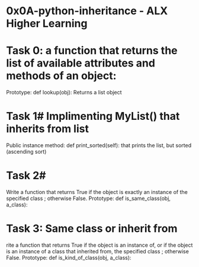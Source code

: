 # 0x0A-python-inheritance - ALX Higher Learning
# Task 0: a function that returns the list of available attributes and methods of an object:
Prototype: def lookup(obj):
Returns a list object
# Task 1# Implimenting MyList() that inherits from list
Public instance method: def print_sorted(self): that prints the list, but sorted (ascending sort)
# Task 2# 
Write a function that returns True if the object is exactly an instance of the specified class ; otherwise False.
Prototype: def is_same_class(obj, a_class):
# Task 3: Same class or inherit from
rite a function that returns True if the object is an instance of, or if the object is an instance of a class that inherited from, the specified class ; otherwise False.
Prototype: def is_kind_of_class(obj, a_class):


